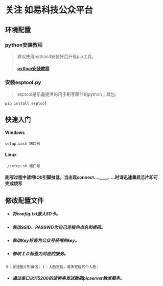 关注 如易科技公众平台
===
 ## 环境配置

 ### python安装教程
> 建议使用python3安装好后升级pip工具。
> #### [python安装教程](https://www.runoob.com/python3/python3-install.html)

### 安装esptool.py
> esptool是乐鑫提供的用于刷写固件的python工具包。

```pip install esptool```

## 快速入门
 
 #### Windows 
```setup.bash 端口号```
 
#### Linux
```./setup.sh 端口号```
#### 刷写过程中请将IO0引脚拉低，当出现connect....____.....时请迅速重启芯片即可完成烧写

## 修改配置文件
* ##### 将config.txt放入SD卡。
* ##### 修改SSID、PASSWD为自己连接热点名和密码。
* ##### 修改Key标签为公众号获得的key。
* ##### 修改ＩＤ标签为对应的服务。
```０：发送图片到微信；１：人脸定位，最多定位五个人脸;```
* ##### 通过串口以115200的波特率发送数据picserver触发服务。
